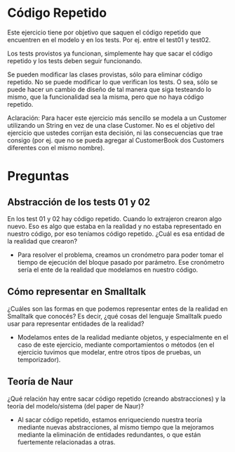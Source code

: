 # Código Repetido

Este ejercicio tiene por objetivo que saquen el código repetido que encuentren en el modelo y en los tests. Por ej. entre el test01 y test02.

Los tests provistos ya funcionan, simplemente hay que sacar el código repetido y los tests deben seguir funcionando.

Se pueden modificar las clases provistas, sólo para eliminar código repetido. No se puede modificar lo que verifican los tests. O sea, sólo se puede hacer un cambio de diseño de tal manera que siga testeando lo mismo, que la funcionalidad sea la misma, pero que no haya código repetido.

Aclaración: Para hacer este ejercicio más sencillo se modela a un Customer utilizando un String en vez de una clase Customer. No es el objetivo del ejercicio que ustedes corrijan esta decisión, ni las consecuencias que trae consigo (por ej. que no se pueda agregar al CustomerBook dos Customers diferentes con el mismo nombre).


# Preguntas

## Abstracción de los tests 01 y 02 

En los test 01 y 02 hay código repetido. Cuando lo extrajeron crearon algo nuevo. Eso es algo que estaba en la realidad y no estaba representado en nuestro código, por eso teníamos código repetido. ¿Cuál es esa entidad de la realidad que crearon?

- Para resolver el problema, creamos un cronómetro para poder tomar el tiempo de ejecución del bloque pasado por parámetro. Ese cronómetro
sería el ente de la realidad que modelamos en nuestro código.

## Cómo representar en Smalltalk

¿Cuáles son las formas en que podemos representar entes de la realidad en Smalltalk que conocés? Es decir, ¿qué cosas del lenguaje Smalltalk puedo usar para representar entidades de la realidad?

- Modelamos entes de la realidad mediante objetos, y especialmente en el caso de este ejercicio, mediante comportamientos o métodos (en
el ejercicio tuvimos que modelar, entre otros tipos de pruebas, un temporizador).

## Teoría de Naur

¿Qué relación hay entre sacar código repetido (creando abstracciones) y la teoría del modelo/sistema (del paper de Naur)?

- Al sacar código repetido, estamos enriqueciendo nuestra teoría mediante nuevas abstracciones, al mismo tiempo que la mejoramos
mediante la eliminación de entidades redundantes, o que están fuertemente relacionadas a otras.
